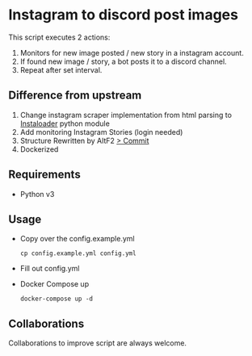 # Instagram to discord post images

This script executes 2 actions:

1. Monitors for new image posted / new story in a instagram account.
1. If found new image / story, a bot posts it to a discord channel.
1. Repeat after set interval.

## Difference from upstream

1. Change instagram scraper implementation from html parsing to [Instaloader](https://github.com/instaloader/instaloader) python module
1. Add monitoring Instagram Stories (login needed)
1. Structure Rewritten by AltF2 [> Commit](https://github.com/NewCircuit/Instagram-to-discord/commit/53e174232cf11e066a4d743872227149862dd1cd)
1. Dockerized

## Requirements

- Python v3

## Usage

- Copy over the config.example.yml

    ```shell
    cp config.example.yml config.yml
    ```

- Fill out config.yml

- Docker Compose up

    ```shell
    docker-compose up -d
    ```

## Collaborations

Collaborations to improve script are always welcome.
